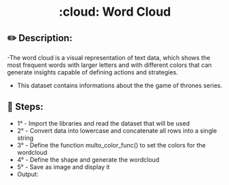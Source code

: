 <h1 align="center">
  :cloud: Word Cloud
</h1>

## :pencil2: Description: 

-The word cloud is a visual representation of text data, which shows the most frequent words with larger letters and with different colors that can generate insights capable of defining actions and strategies.
- This dataset contains informations about the the game of thrones series.

## :memo: Steps:

- 1° - Import the libraries and read the dataset that will be used
- 2° - Convert data into lowercase and concatenate all rows into a single string
- 3° - Define the function multo_color_func() to set the colors for the wordcloud
- 4° - Define the shape and generate the wordcloud
- 5° - Save as image and display it
- Output:

